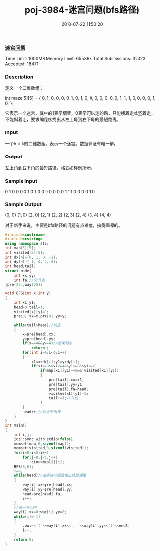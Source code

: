 ﻿---
title: poj-3984-迷宫问题(bfs路径)
date: 2018-07-22 11:50:20
tags:
- BFS
- ACM
- POJ
- C++
- C
categories:
- ACM
- 搜索
password:
abstract:
message:
description:
top:
---

### [迷宫问题](http://poj.org/problem?id=3984)
Time Limit: 1000MS		Memory Limit: 65536K
Total Submissions: 32323		Accepted: 18471
### Description

定义一个二维数组： 

int maze[5][5] = {
	0, 1, 0, 0, 0,
	0, 1, 0, 1, 0,
	0, 0, 0, 0, 0,
	0, 1, 1, 1, 0,
	0, 0, 0, 1, 0,
};

它表示一个迷宫，其中的1表示墙壁，0表示可以走的路，只能横着走或竖着走，不能斜着走，要求编程序找出从左上角到右下角的最短路线。
### Input

一个5 × 5的二维数组，表示一个迷宫。数据保证有唯一解。
### Output

左上角到右下角的最短路径，格式如样例所示。
### Sample Input

0 1 0 0 0
0 1 0 1 0
0 0 0 0 0
0 1 1 1 0
0 0 0 1 0
### Sample Output

(0, 0)
(1, 0)
(2, 0)
(2, 1)
(2, 2)
(2, 3)
(2, 4)
(3, 4)
(4, 4)


对于新手来说，主要是bfs路径的问题有点难度，搞得晕晕的。

```c++
#include<iostream>
#include<cstring>
using namespace std;
int map[5][5];
int visited[5][5];
int dx[4]={0, 1, 0, -1};
int dy[4]={ 1, 0,-1, 0};
int head,tail;
struct node{
	int xx,yy;
	int fa;//父节点
}pre[25],way[25];

void BFS(int x,int y)
{
	int x1,y1;
	head=0,tail=1;
	visited[x][y]=1;
	pre[0].xx=x,pre[0].yy=y;

	while(tail>head)//栈空
	{
		x=pre[head].xx;
		y=pre[head].yy;
		if(x==4&&y==4)//结束标志
			return ;
		for(int i=0;i<4;i++)
		{
			x1=x+dx[i];y1=y+dy[i];
			if(x1>=0&&x1<=4&&y1>=0&&y1<=4)
				if(map[x1][y1]==0&&!visited[x1][y1])
				{
					pre[tail].xx=x1;
					pre[tail].yy=y1;
					pre[tail].fa=head;
					visited[x1][y1]=1;
					tail+=1;//入栈
				}
		}
		head++;//相当于出栈
	}
}
int main()
{
	int i,j;
	ios::sync_with_stdio(false);
	memset(map,0,sizeof(map));
	memset(visited,0,sizeof(visited));
	for(i=0;i<5;i++)
		for(j=0;j<5;j++)
			cin>>map[i][j];
	BFS(0,0);
	i=0;
	while(head)//逆序进行赋值输出就是通路
	{
		way[i].xx=pre[head].xx;
		way[i].yy=pre[head].yy;
		head=pre[head].fa;
		i++;
	}
	//画一下队列
	way[i].xx=0;way[i].yy=0;
	while(i!=-1)
	{
		cout<<"("<<way[i].xx<<", "<<way[i].yy<<")"<<endl;
		i--;
	}
	return 0;
}
```